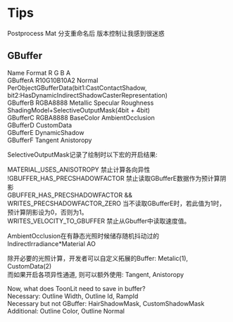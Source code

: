 # Tips
Postprocess Mat
分支重命名后 版本控制让我感到很迷惑  

## GBuffer
Name            Format          R           G           B           A  
GBufferA        R10G10B10A2     Normal                              PerObjectGBufferData(bit1:CastContactShadow, bit2:HasDynamicIndirectShadowCasterRepresentation)  
GBufferB        RGBA8888        Metallic    Specular    Roughness   ShadingModel+SelectiveOutputMask(4bit + 4bit)  
GBufferC        RGBA8888        BaseColor                           AmbientOcclusion  
GBufferD                        CustomData  
GBufferE                        DynamicShadow  
GBufferF                        Tangent                             Anistoropy  


SelectiveOutputMask记录了绘制时以下宏的开启结果:  

MATERIAL_USES_ANISOTROPY 禁止计算各向异性  
!GBUFFER_HAS_PRECSHADOWFACTOR 禁止读取GBufferE数据作为预计算阴影  
GBUFFER_HAS_PRECSHADOWFACTOR && WRITES_PRECSHADOWFACTOR_ZERO 当不读取GBufferE时，若此值为1时，预计算阴影设为0，否则为1。  
WRITES_VELOCITY_TO_GBUFFER 禁止从Gbuffer中读取速度值。  

AmbientOcclusion在有静态光照时候储存随机抖动过的IndirectIrradiance*Material AO  

除开必要的光照计算，开发者可以自定义拓展的Buffer: Metalic(1), CustomData(2)  
而如果开启各项异性通道, 则可以额外使用: Tangent, Anistoropy  

Now, what does ToonLit need to save in buffer?  
Necessary:                  Outline Width, Outline Id, RampId  
Necessary but not GBuffer:  HairShadowMask, CustomShadowMask  
Additional:                 Outline Color, Outline Normal  